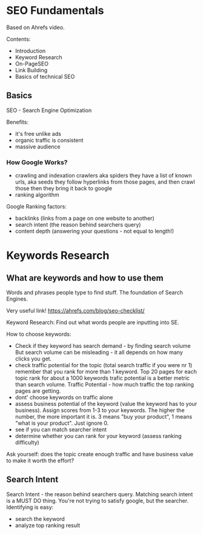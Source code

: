# SEO Fundamentals

Based on Ahrefs video.

Contents:

- Introduction
- Keyword Research
- On-PageSEO
- Link Building
- Basics of technical SEO

## Basics

SEO - Search Engine Optimization

Benefits:

- it's free unlike ads
- organic traffic is consistent
- massive audience

### How Google Works?

- crawling and indexation
  crawlers aka spiders
  they have a list of known urls, aka seeds
  they follow hyperlinks from those pages, and then crawl those
  then they bring it back to google
- ranking algorithm

Google Ranking factors:

- backlinks (links from a page on one website to another)
- search intent (the reason behind searchers query)
- content depth (answering your questions - not equal to length!)

# Keywords Research

## What are keywords and how to use them

Words and phrases people type to find stuff.
The foundation of Search Engines.

Very useful link!
https://ahrefs.com/blog/seo-checklist/

Keyword Research: Find out what words people are inputting into SE.

How to choose keywords:

- Check if they keyword has search demand - by finding search volume
  But search volume can be misleading - it all depends on how many clicks you get.
- check traffic potential for the topic (total search traffic if you were nr 1)
  remember that you rank for more than 1 keyword. Top 20 pages for each topic rank for about a 1000 keywords
  trafic potential is a better metric than search volume. Traffic Potential - how much traffic the top ranking pages are getting.
- dont' choose keywords on traffic alone
- assess business potential of the keyword (value the keyword has to your business). Assign scores from 1-3 to your keywords. The higher the number, the more important it is. 3 means "buy your product", 1 means "what is your product". Just ignore 0.
- see if you can match searcher intent
- determine whether you can rank for your keyword (assess ranking difficulty)

Ask yourself: does the topic create enough traffic and have business value to make it worth the effort?

## Search Intent

Search Intent - the reason behind searchers query.
Matching search intent is a MUST DO thing.
You're not trying to satisfy google, but the searcher.
Identifying is easy:

- search the keyword
- analyze top ranking result
